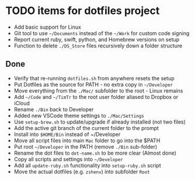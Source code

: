 # TODO items for dotfiles project

- Add basic support for Linux
- Git tool to use `~/Documents` instead of the `~/Work` for custom code signing
- Report current ruby, swift, python, and Homebrew versions on setup    
- Function to delete `./DS_Store` files recursively down a folder structure 


## Done

- Verify that re-running `dotfiles.sh` from anywhere resets the setup
- Put Dotfiles as the source for PATH - no extra copy in `~/Developer`
- Move everything from the `./Mac/` subfolder to the root - Linux remains
- Add `~/Code` and `~/TimTr` to the root user folder aliased to Dropbox or iCloud
- Rename `./Bin` back to Developer
- Added new VSCode theme settings to `./Mac/Settings`
- Use `setup-brew.sh` to update/upgrade if already installed (not two files)
- Add the active git branch of the current folder to the prompt
- Install into `$HOME/Bin` instead of ~/Developer
- Move all script files into main `Mac` folder to go into the $PATH
- Put root `~/Developer` in the PATH (remove `./Bin` sub-folder)
- Rename the dot files to `dot-name.sh` to be more clear (Almost done)
- Copy all scripts and settings into `~/Developer`
- Add all `update-ruby.sh` functionality into `setup-ruby.sh` script
- Move the actual dotfiles (e.g. `zshenv`) into subfolder `Root`





